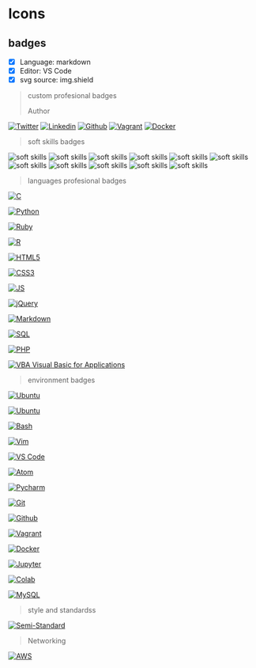 # Icons

## badges

- [x] Language: markdown
- [x] Editor: VS Code
- [x] svg source: img.shield

> custom profesional badges
>
> Author
<!-- twitter -->
[![Twitter](https://img.shields.io/twitter/follow/ralex_uy?style=social)](https://twitter.com/ralex_uy) <!-- linkedin --> [![Linkedin](https://img.shields.io/badge/LinkedIn-+22K-blue?style=social&logo=linkedin)](https://www.linkedin.com/in/ronald-rivero/) <!-- github --> [![Github](https://img.shields.io/github/followers/ralexrivero?style=social)](https://github.com/ralexrivero/) <!-- vagrant --> [![Vagrant](https://img.shields.io/static/v1?label=&message=Vagrant%20Profile&color=1868F2&logo=vagrant&labelColor=2F333A)](https://app.vagrantup.com/ralexrivero) <!-- docker --> [![Docker](https://img.shields.io/static/v1?label=&message=Docker%20Profile&color=2496ED&logo=Docker&labelColor=2F333A)](https://hub.docker.com/u/ralexrivero)

> soft skills badges

<!-- skill badges -->
![soft skills](https://img.shields.io/badge/-adaptability%20-lightgrey)
![soft skills](https://img.shields.io/badge/-continious%20learning%20-lightgrey)
![soft skills](https://img.shields.io/badge/-comunication-lightgrey)
![soft skills](https://img.shields.io/badge/-self%20care-lightgrey)
![soft skills](https://img.shields.io/badge/-participative%20leadership-lightgrey)
![soft skills](https://img.shields.io/badge/-innovation-lightgrey)
![soft skills](https://img.shields.io/badge/-result%20orientation-lightgrey)
![soft skills](https://img.shields.io/badge/-client%20vision-lightgrey)
![soft skills](https://img.shields.io/badge/-resilent-lightgrey)
![soft skills](https://img.shields.io/badge/-teamwork-lightgrey)
![soft skills](https://img.shields.io/badge/-emotional%20intelligence-lightgrey)

> languages profesional badges

<!-- c -->
[![C](https://img.shields.io/static/v1?label=&message=C%20Language&color=5C6BC0&logo=c&logoColor=A8B9CC&labelColor=2F333A)](https://www.cprogramming.com/)
<!-- python-->
[![Python](https://img.shields.io/static/v1?label=&message=Python&color=FFD43B&logo=python&logoColor=3776AB&labelColor=2F333A)](https://www.python.org)
<!-- ruby -->
[![Ruby](https://img.shields.io/static/v1?label=&message=Ruby&color=CC342D&logo=ruby&logoColor=E74C3C&labelColor=2F333A)](https://www.ruby-lang.org)
<!-- r -->
[![R](https://img.shields.io/static/v1?label=&message=R+Project&color=1E64B6&logo=r&logoColor=276DC3&labelColor=2F333A)](https://www.r-project.org/)
<!--HTML5-->
[![HTML5](https://img.shields.io/static/v1?label=&message=HTML5&color=E34F26&logo=HTML5&logoColor=E34F26&labelColor=2F333A)](https://developer.mozilla.org/en-US/docs/Web/Guide/HTML/HTML5)
<!-- CSS3 -->
[![CSS3](https://img.shields.io/static/v1?label=&message=CSS3&color=0071B5&logo=CSS3&logoColor=1572B6&labelColor=2F333A)](https://developer.mozilla.org/en-US/docs/Web/CSS)
<!-- JS -->
[![JS](https://img.shields.io/static/v1?label=&message=JavaScript&color=D4B830&logo=JavaScript&logoColor=F7DF1E&labelColor=2F333A)](https://www.javascript.com)
<!-- jquery -->
[![jQuery](https://img.shields.io/static/v1?label=&message=jQuery&color=21609B&logo=jQuery&logoColor=0769AD&labelColor=2F333A)](https://jquery.com)
<!-- Markdown -->
[![Markdown](https://img.shields.io/static/v1?label=&message=Markdown&color=f4f4f4&logo=Markdown&logoColor=f2f2f2&labelColor=2F333A)](https://www.markdownguide.org/)
<!-- sql -->
[![SQL](https://img.shields.io/static/v1?label=SQL&message=SQL&color=4479A1&logo=SQL&logoColor=4479A1&labelColor=E8E8E8)](https://www.w3schools.com/sql/)
<!-- php -->
[![PHP](https://img.shields.io/static/v1?label=&message=PHP&color=777BB4&logo=PHP&logoColor=777BB4&labelColor=2F333A)](https://www.php.net)
<!-- VBA -->
[![VBA Visual Basic for Applications](https://img.shields.io/static/v1?label=&message=Visual%20Basic%20for%20Aplications&color=258FFA&logo=Microsoft&logoColor=258FFA&labelColor=2F333A)](https://docs.microsoft.com/en-us/office/vba/api/overview/)
<!-- MAKEFILE -->

> environment badges

<!-- ubuntu -->
[![Ubuntu](https://img.shields.io/static/v1?label=&message=Ubuntu&color=E95420&logo=Ubuntu&logoColor=E95420&labelColor=2F333A)](https://ubuntu.com/)
<!-- kali linux -->
[![Ubuntu](https://img.shields.io/static/v1?label=&message=Kali%20Linux&color=557C94&logo=Kali%20Linux&logoColor=557C94&labelColor=2F333A)](https://www.kali.org/)
<!-- bash -->
[![Bash](https://img.shields.io/static/v1?label=&message=GNU%20Bash&color=4EAA25&logo=GNU%20Bash&logoColor=4EAA25&labelColor=2F333A)](https://www.gnu.org/software/bash/)
<!-- vim -->
[![Vim](https://img.shields.io/static/v1?label=&message=Vim&color=019733&logo=Vim&logoColor=019733&labelColor=2F333A)](https://www.vim.org/)
<!-- vs code -->
[![VS Code](https://img.shields.io/static/v1?label=&message=Visual%20Studio%20Code&color=007ACC&logo=Visual%20Studio%20Code&logoColor=007ACC&labelColor=2F333A)](https://code.visualstudio.com/)
<!-- atom -->
[![Atom](https://img.shields.io/static/v1?label=&message=Atom&color=66595C&logo=Atom&logoColor=f1f1f1&labelColor=2F333A)](https://atom.io/)
<!-- pycharm -->
[![Pycharm](https://img.shields.io/static/v1?label=&message=Pycharm&color=000000&logo=pycharm&logoColor=000000&labelColor=f3f3f3)](https://www.jetbrains.com/pycharm/)
<!-- git -->
[![Git](https://img.shields.io/static/v1?label=&message=Git&color=F05032&logo=Git&logoColor=F05032&labelColor=2F333A)](https://git-scm.com/)
<!-- github -->
[![Github](https://img.shields.io/static/v1?label=&message=GitHub&color=181717&logo=GitHub&logoColor=f2f2f2&labelColor=2F333A)](https://github.com)
<!-- vagrant -->
[![Vagrant](https://img.shields.io/static/v1?label=&message=Vagrant&color=1868F2&logo=vagrant&labelColor=2F333A)](https://app.vagrantup.com/)
<!-- docker -->
[![Docker](https://img.shields.io/static/v1?label=&message=Docker&color=2496ED&logo=Docker&labelColor=2F333A)](https://hub.docker.com)
<!-- jupyter -->
[![Jupyter](https://img.shields.io/static/v1?label=&message=Jupyter&color=F37626&logo=Jupyter&logoColor=F37626&labelColor=2F333A)](https://jupyter.org/)
<!-- colab -->
[![Colab](https://img.shields.io/static/v1?label=&message=Google%20Colab&color=F9AB00&logo=Google%20Colab&logoColor=F9AB00&labelColor=2F333A)](https://colab.research.google.com/notebooks/intro.ipynb?utm_source=scs-index)
<!-- mysql -->
[![MySQL](https://img.shields.io/static/v1?label=&message=MySQL&color=4479A1&logo=MySQL&logoColor=4479A1&labelColor=F5F5F5)](https://www.mysql.com/)

> style and standardss

<!-- semistandard -->
[![Semi-Standard](https://raw.githubusercontent.com/standard/semistandard/master/badge.svg)](https://github.com/standard/semistandard)
<!-- w3 validator -->
<!-- Betty style -->
<!-- pep8 -->
<!-- pycodestyle -->
<!-- shellcheck -->

> Networking

<!-- AWS -->
[![AWS](https://img.shields.io/static/v1?label=&message=Amazon%20AWS&color=232F3E&logo=Amazon%20AWS&logoColor=232F3E&labelColor=F5F5F5)](https://aws.amazon.com/)

